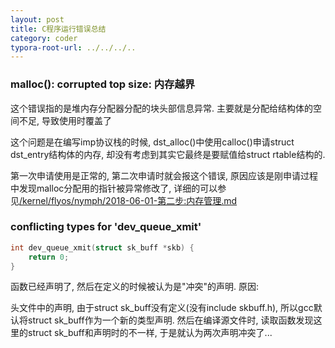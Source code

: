 ```yaml
---
layout: post
title: C程序运行错误总结
category: coder
typora-root-url: ../../../..
---
```


### malloc(): corrupted top size: 内存越界

这个错误指的是堆内存分配器分配的块头部信息异常. 主要就是分配给结构体的空间不足, 导致使用时覆盖了

这个问题是在编写imp协议栈的时候, dst_alloc()中使用calloc()申请struct dst_entry结构体的内存, 却没有考虑到其实它最终是要赋值给struct rtable结构的. 

第一次申请使用是正常的, 第二次申请时就会报这个错误, 原因应该是刚申请过程中发现malloc分配用的指针被异常修改了, 详细的可以参见[/kernel/flyos/nymph/2018-06-01-第二步:内存管理.md]()

### conflicting types for 'dev_queue_xmit'

```C
int dev_queue_xmit(struct sk_buff *skb) {
    return 0;
}
```

函数已经声明了, 然后在定义的时候被认为是"冲突"的声明. 原因:

头文件中的声明, 由于struct sk_buff没有定义(没有include skbuff.h), 所以gcc默认将struct sk_buff作为一个新的类型声明. 然后在编译源文件时, 读取函数发现这里的struct sk_buff和声明时的不一样, 于是就认为两次声明冲突了...